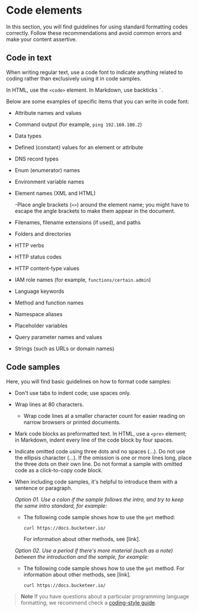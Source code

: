 # Code elements

In this section, you will find guidelines for using standard formatting codes correctly. Follow these recommendations and avoid common errors and make your content assertive.

## Code in text

When writing regular text, use a code font to indicate anything related to coding rather than exclusively using it in code samples.

In HTML, use the `<code>` element.
In Markdown, use backticks <code>`</code>.

Below are some examples of specific items that you can write in code font:

- Attribute names and values
- Command output (for example, `ping 192.160.100.2`)
- Data types
- Defined (constant) values for an element or attribute
- DNS record types
- Enum (enumerator) names
- Environment variable names
- Element names (XML and HTML)

    -Place angle brackets (`<>`) around the element name; you might have to escape the angle brackets to make them appear in the document.

- Filenames, filename extensions (if used), and paths
- Folders and directories
- HTTP verbs
- HTTP status codes
- HTTP content-type values
- IAM role names (for example, `functions/certain.admin`)
- Language keywords
- Method and function names
- Namespace aliases
- Placeholder variables
- Query parameter names and values
- Strings (such as URLs or domain names)

## Code samples

Here, you will find basic guidelines on how to format code samples:

- Don't use tabs to indent code; use spaces only.

- Wrap lines at 80 characters.

  - Wrap code lines at a smaller character count for easier reading on narrow browsers or printed documents.

- Mark code blocks as preformatted text. In HTML, use a `<pre>` element; in Markdown, indent every line of the code block by four spaces.

- Indicate omitted code using three dots and no spaces (...). Do not use the ellipsis character (…). If the omission is one or more lines long, place the three dots on their own line. Do not format a sample with omitted code as a click-to-copy code block.

- When including code samples, it's helpful to introduce them with a sentence or paragraph.

  *Option 01. Use a colon if the sample follows the intro, and try to keep the same intro standard, for example:*

  - The following code sample shows how to use the `get` method:

    ```curl
    curl https://docs.bucketeer.io/
    ```

    For information about other methods, see [link].

  *Option 02. Use a period if there's more material (such as a note) between the introduction and the sample, for example:*

  - The following code sample shows how to use the `get` method. For information about other methods, see [link].

    ```curl
    curl https://docs.bucketeer.io/
    ```

> **Note**
> If you have questions about a particular programming language formatting, we recommend check a [coding-style guide](https://google.github.io/styleguide/).
